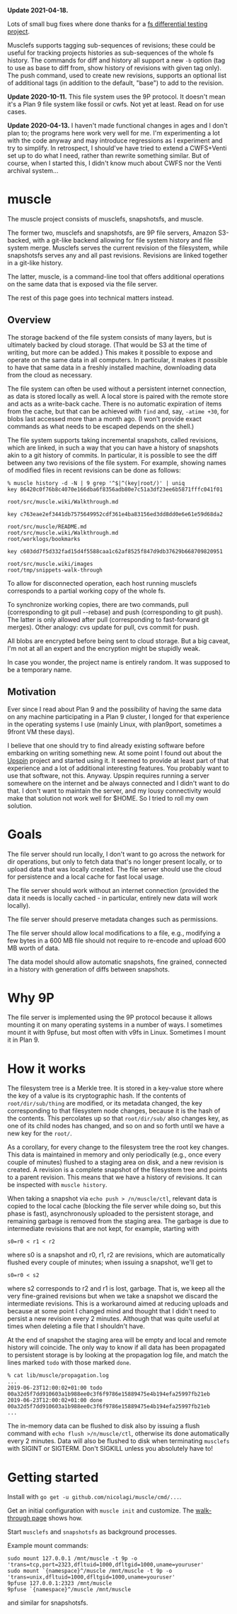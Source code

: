 **Update 2021-04-18.**

Lots of small bug fixes where done thanks for a [fs differential testing project](../fsdiff).

Musclefs supports tagging sub-sequences of revisions; these could be useful for tracking projects histories as sub-sequences of the whole fs history.
The commands for diff and history all support a new `-b` option (tag to use as base to diff from, show history of revisions with given tag only).
The push command, used to create new revisions, supports an optional list of additional tags (in addition to the default, "base") to add to the revision.

**Update 2020-10-11.**
This file system uses the 9P protocol.
It doesn't mean it's a Plan 9 file system like fossil or cwfs.
Not yet at least.
Read on for use cases.

**Update 2020-04-13.**
I haven't made functional changes in ages and I don't plan to; the programs here work very well for me.
I'm experimenting a lot with the code anyway and may introduce regressions as I experiment and try to simplify.
In retrospect, I should've have tried to extend a CWFS+Venti set up to do what I need, rather than rewrite something similar.
But of course, when I started this, I didn't know much about CWFS nor the Venti archival system...

# muscle

The muscle project consists of musclefs, snapshotsfs, and muscle.

The former two, musclefs and snapshotsfs, are 9P file servers, Amazon
S3-backed, with a git-like backend allowing for file system history
and file system merge. Musclefs serves the current revision of the
filesystem, while snapshotsfs serves any and all past revisions.
Revisions are linked together in a git-like history.

The latter, muscle, is a command-line tool that offers additional
operations on the same data that is exposed via the file server.

The rest of this page goes into technical matters instead.

## Overview

The storage backend of the file system consists of many layers, but is
ultimately backed by cloud storage. (That would be S3 at the time of
writing, but more can be added.) This makes it possible to expose and
operate on the same data in all computers. In particular, it makes it
possible to have that same data in a freshly installed machine, downloading
data from the cloud as necessary.

The file system can often be used without a persistent internet
connection, as data is stored locally as well. A local store is paired
with the remote store and acts as a write-back cache. There is
no automatic expiration of items from the cache, but that can be
achieved with `find` and, say, `-atime +30`, for blobs last
accessed more than a month ago. (I won't provide exact commands as what
needs to be escaped depends on the shell.)

The file system supports taking incremental snapshots, called revisions,
which are linked, in such a way that you can have a history of snapshots
akin to a git history of commits. In particular, it is possible to see
the diff between any two revisions of the file system.  For example,
showing names of modified files in recent revisions can be done as follows:

```
% muscle history -d -N | 9 grep '^$|^(key|root/)' | uniq
key 86420c0f76b8c4070e166dba6f8356adb80e7c51a3df23ee6b5871fffc041f01

root/src/muscle.wiki/Walkthrough.md

key c763eae2ef3441db7575649952cdf361e4ba83156ed3dd8dd0e6e61e59d68da2

root/src/muscle/README.md
root/src/muscle.wiki/Walkthrough.md
root/worklogs/bookmarks

key c603dd7f5d332fad15d4f5588caa1c62af8525f847d9db37629b668709820951

root/src/muscle.wiki/images
root/tmp/snippets-walk-through
```

To allow for disconnected operation, each host running musclefs
corresponds to a partial working copy of the whole fs.

To synchronize working copies, there are two commands, pull
(corresponding to git pull --rebase) and push (corresponding to git
push). The latter is only allowed after pull (corresponding to
fast-forward git merges). Other analogy: cvs update for pull, cvs
commit for push.

All blobs are encrypted before being sent to cloud storage. But a big
caveat, I'm not at all an expert and the encryption might be stupidly
weak.

In case you wonder, the project name is entirely random. It was supposed
to be a temporary name.

## Motivation

Ever since I read about Plan 9 and the possibility of having the same
data on any machine participating in a Plan 9 cluster, I longed
for that experience in the operating systems I use (mainly Linux, with
plan9port, sometimes a 9front VM these days).

I believe that one should try to find already existing software
before embarking on writing something new.  At some point I found out
about the [Upspin](https://upspin.io) project and started using it.
It seemed to provide at least part of that experience and a lot
of additional interesting features. You probably want to use that software,
not this. Anyway. Upspin requires running a server somewhere on the
internet and be always connected and I didn't want to do that. I don't
want to maintain the server, and my lousy connectivity would make that
solution not work well for $HOME. So I tried to roll my own solution.

# Goals

The file server should run locally, I don't want to go across the
network for dir operations, but only to fetch data that's no longer
present locally, or to upload data that was locally created. The file
server should use the cloud for persistence and a local cache for fast
local usage.

The file server should work without an internet connection (provided the
data it needs is locally cached - in particular, entirely new data will
work locally).

The file server should preserve metadata changes such as permissions.

The file server should allow local modifications to a file, e.g.,
modifying a few bytes in a 600 MB file should not require to re-encode
and upload 600 MB worth of data.

The data model should allow automatic snapshots, fine grained, connected
in a history with generation of diffs between snapshots.

# Why 9P

The file server is implemented using the 9P protocol because it allows
mounting it on many operating systems in a number of ways. I sometimes
mount it with 9pfuse, but most often with v9fs in Linux. Sometimes I
mount it in Plan 9.

# How it works

The filesystem tree is a Merkle tree. It is stored in a key-value store
where the key of a value is its cryptographic hash.  If the contents of
`root/dir/sub/thing` are modified, or its metadata changed, the key
corresponding to that filesystem node changes, because it is the hash
of the contents. This percolates up so that `root/dir/sub/` also changes
key, as one of its child nodes has changed, and so on and so forth until
we have a new key for the `root/`.

As a corollary, for every change to the filesystem tree the root key
changes. This data is maintained in memory and only periodically (e.g.,
once every couple of minutes) flushed to a staging area on disk, and
a new revision is created. A revision is a complete snapshot of the
filesystem tree and points to a parent revision.  This means that we
have a history of revisions. It can be inspected with `muscle history`.

When taking a snapshot via `echo push > /n/muscle/ctl`, relevant data
is copied to the local cache (blocking the file server while doing so, but
this phase is fast), asynchronously uploaded to the persistent storage,
and remaining garbage is removed from the staging area. The garbage is due
to intermediate revisions that are not kept, for example, starting with

    s0=r0 < r1 < r2

where s0 is a snapshot and r0, r1, r2 are revisions, which are
automatically flushed every couple of minutes; when issuing a snapshot,
we'll get to

    s0=r0 < s2

where s2 corresponds to r2 and r1 is lost, garbage. That is, we keep all
the very fine-grained revisions but when we take a snapshot we discard the
intermediate revisions. This is a workaround aimed at reducing uploads
and because at some point I changed mind and thought that I didn't need
to persist a new revision every 2 minutes. Although that was quite useful
at times when deleting a file that I shouldn't have.

At the end of snapshot the staging area will be empty and local and
remote history will coincide. The only way to know if all data has been
propagated to persistent storage is by looking at the propagation log
file, and match the lines marked `todo` with those marked `done`.

```
% cat lib/muscle/propagation.log
...
2019-06-23T12:00:02+01:00 todo 00a32d5f7dd910603a1b988ee0c3f6f9786e15889475e4b194efa25997fb21eb
2019-06-23T12:00:02+01:00 done 00a32d5f7dd910603a1b988ee0c3f6f9786e15889475e4b194efa25997fb21eb
...
```

The in-memory data can be flushed to disk also by issuing a flush command
with `echo flush >/n/muscle/ctl`, otherwise its done automatically every
2 minutes. Data will also be flushed to disk when terminating `musclefs`
with SIGINT or SIGTERM. Don't SIGKILL unless you absolutely have to!

# Getting started

Install with `go get -u github.com/nicolagi/muscle/cmd/...`.

Get an initial configuration with `muscle init` and customize.
The [walk-through page](doc/walk-through.md) shows how.

Start `musclefs` and `snapshotsfs` as background processes.

Example mount commands:

	sudo mount 127.0.0.1 /mnt/muscle -t 9p -o 'trans=tcp,port=2323,dfltuid=1000,dfltgid=1000,uname=youruser'
	sudo mount `{namespace}^/muscle /mnt/muscle -t 9p -o 'trans=unix,dfltuid=1000,dfltgid=1000,uname=youruser'
	9pfuse 127.0.0.1:2323 /mnt/muscle
	9pfuse `{namespace}^/muscle /mnt/muscle

and similar for snapshotsfs.
